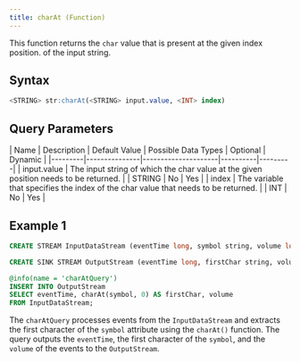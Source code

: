 ```yaml
---
title: charAt (Function)
---
```


This function returns the `char` value that is present at the given index position. of the input string.

## Syntax

```sql
<STRING> str:charAt(<STRING> input.value, <INT> index)
```

## Query Parameters

| Name    | Description   | Default Value | Possible Data Types | Optional | Dynamic |
|---------|---------------|---------------------|----------|---------|
| input.value | The input string of which the char value at the given position needs to be returned. |               | STRING              | No       | Yes     |
| index  | The variable that specifies the index of the char value that needs to be returned.   |               | INT                 | No       | Yes     |

## Example 1

```sql
CREATE STREAM InputDataStream (eventTime long, symbol string, volume long);

CREATE SINK STREAM OutputStream (eventTime long, firstChar string, volume long);

@info(name = 'charAtQuery')
INSERT INTO OutputStream
SELECT eventTime, charAt(symbol, 0) AS firstChar, volume
FROM InputDataStream;
```

The `charAtQuery` processes events from the `InputDataStream` and extracts the first character of the `symbol` attribute using the `charAt()` function. The query outputs the `eventTime`, the first character of the `symbol`, and the `volume` of the events to the `OutputStream`.
